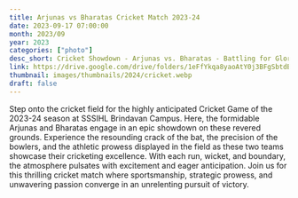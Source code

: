 ```yaml
---
title: Arjunas vs Bharatas Cricket Match 2023-24
date: 2023-09-17 07:00:00
month: 2023/09
year: 2023
categories: ["photo"]
desc_short: Cricket Showdown - Arjunas vs. Bharatas - Battling for Glory on the Cricket Pitch at SSSIHL Brindavan Campus
link: https://drive.google.com/drive/folders/1eFfYkqa8yaoAtY0j3BFgSbtdBFgi-iYs?usp=drive_link
thumbnail: images/thumbnails/2024/cricket.webp
draft: false
---
```


 Step onto the cricket field for the highly anticipated Cricket Game of the 2023-24 season at SSSIHL Brindavan Campus. Here, the formidable Arjunas and Bharatas engage in an epic showdown on these revered grounds. Experience the resounding crack of the bat, the precision of the bowlers, and the athletic prowess displayed in the field as these two teams showcase their cricketing excellence. With each run, wicket, and boundary, the atmosphere pulsates with excitement and eager anticipation. Join us for this thrilling cricket match where sportsmanship, strategic prowess, and unwavering passion converge in an unrelenting pursuit of victory.
